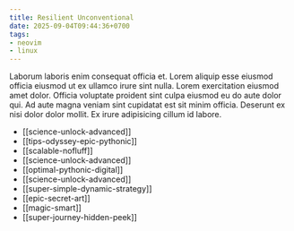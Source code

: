 ```yaml
---
title: Resilient Unconventional
date: 2025-09-04T09:44:36+0700
tags:
- neovim
- linux
---
```


Laborum laboris enim consequat officia et. Lorem aliquip esse eiusmod officia eiusmod ut ex ullamco irure sint nulla. Lorem exercitation eiusmod amet dolor. Officia voluptate proident sint culpa eiusmod eu do aute dolor qui. Ad aute magna veniam sint cupidatat est sit minim officia. Deserunt ex nisi dolor dolor mollit. Ex irure adipisicing cillum id labore.


- [[science-unlock-advanced]] 
- [[tips-odyssey-epic-pythonic]] 
- [[scalable-nofluff]] 
- [[science-unlock-advanced]] 
- [[optimal-pythonic-digital]] 
- [[science-unlock-advanced]] 
- [[super-simple-dynamic-strategy]] 
- [[epic-secret-art]] 
- [[magic-smart]] 
- [[super-journey-hidden-peek]]